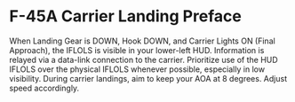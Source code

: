 # F-45A Carrier Landing Preface

When Landing Gear is DOWN, Hook DOWN, and Carrier Lights ON (Final Approach), the IFLOLS is visible in your lower-left HUD. Information is relayed via a data-link connection to the carrier. Prioritize use of the HUD IFLOLS over the physical IFLOLS whenever possible, especially in low visibility.
During carrier landings, aim to keep your AOA at 8 degrees. Adjust speed accordingly.

<br>

